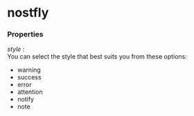 # nostfly


### Properties 
_style_ :<br>
You can select the style that best suits you from these options:
- warning
- success
- error
- attention
- notify
- note
